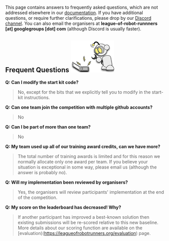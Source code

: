 This page contains answers to frequently asked questions, which are not addressed elsewhere in our [documentation](http://leagueofrobotrunners.org/resources). If you have additional questions, or require further clarifications, please drop by our [Discord channel](https://discord.gg/CEYT4g4raR). You can also email the organisers at **league-of-robot-runnners [at] googlegroups [dot] com** (although Discord is usually faster).

## Frequent Questions ![r11](landing_page_resource/robots/r11_s.png)

**Q: Can I modify the start kit code?**

> No, except for the bits that we explicitly tell you to modify in the start-kit instructions.

**Q: Can one team join the competition with multiple github accounts?**

> No

**Q: Can I be part of more than one team?**

> No

**Q: My team used up all of our training award credits, can we have more?**

> The total number of training awards is limited and for this reason we normally allocate only one award per team. If you believe your situation is exceptional in some way, please email us (although the answer is probably no). 

**Q: Will my implementation been reviewed by organisers?**

>Yes, the organisers will review participants' implementation at the end of the competition.

**Q: My score on the leaderboard has decreased! Why?**

> If another participant has improved a best-known solution then existing submissions will be re-scored relative to this new baseline. More details about our scoring function are available on the [evaluation)(https://leagueofrobotrunners.org/evaluation) page.
